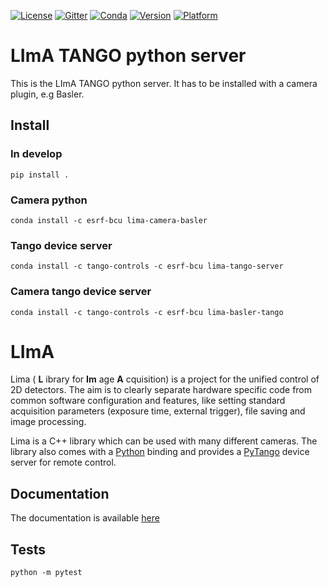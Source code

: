[![License](https://img.shields.io/github/license/esrf-bliss/lima.svg?style=flat)](https://opensource.org/licenses/GPL-3.0)
[![Gitter](https://img.shields.io/gitter/room/esrf-bliss/lima.svg?style=flat)](https://gitter.im/esrf-bliss/LImA)
[![Conda](https://img.shields.io/conda/dn/esrf-bcu/lima-tango-server.svg?style=flat)](https://anaconda.org/esrf-bcu)
[![Version](https://img.shields.io/conda/vn/esrf-bcu/lima-tango-server.svg?style=flat)](https://anaconda.org/esrf-bcu)
[![Platform](https://img.shields.io/conda/pn/esrf-bcu/lima-tango-server.svg?style=flat)](https://anaconda.org/esrf-bcu)

# LImA TANGO python server

This is the LImA TANGO python server. It has to be installed with a camera plugin, e.g Basler.

## Install

### In develop

```
pip install .
```

### Camera python

```
conda install -c esrf-bcu lima-camera-basler
```

### Tango device server

```
conda install -c tango-controls -c esrf-bcu lima-tango-server
```

### Camera tango device server

```
conda install -c tango-controls -c esrf-bcu lima-basler-tango
```

# LImA

Lima ( **L** ibrary for **Im** age **A** cquisition) is a project for the unified control of 2D detectors. The aim is to clearly separate hardware specific code from common software configuration and features, like setting standard acquisition parameters (exposure time, external trigger), file saving and image processing.

Lima is a C++ library which can be used with many different cameras. The library also comes with a [Python](http://python.org) binding and provides a [PyTango](http://pytango.readthedocs.io/en/stable/) device server for remote control.

## Documentation

The documentation is available [here](https://lima.blissgarden.org)

## Tests

```
python -m pytest
```
